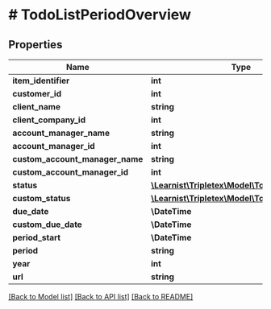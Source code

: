 # # TodoListPeriodOverview

## Properties

Name | Type | Description | Notes
------------ | ------------- | ------------- | -------------
**item_identifier** | **int** |  | [optional]
**customer_id** | **int** |  | [optional]
**client_name** | **string** |  | [optional]
**client_company_id** | **int** |  | [optional]
**account_manager_name** | **string** |  | [optional]
**account_manager_id** | **int** |  | [optional]
**custom_account_manager_name** | **string** |  | [optional]
**custom_account_manager_id** | **int** |  | [optional]
**status** | [**\Learnist\Tripletex\Model\TodoListItemStatus**](TodoListItemStatus.md) |  | [optional]
**custom_status** | [**\Learnist\Tripletex\Model\TodoListItemStatus**](TodoListItemStatus.md) |  | [optional]
**due_date** | **\DateTime** |  | [optional]
**custom_due_date** | **\DateTime** |  | [optional]
**period_start** | **\DateTime** |  | [optional]
**period** | **string** |  | [optional]
**year** | **int** |  | [optional]
**url** | **string** |  | [optional]

[[Back to Model list]](../../README.md#models) [[Back to API list]](../../README.md#endpoints) [[Back to README]](../../README.md)
